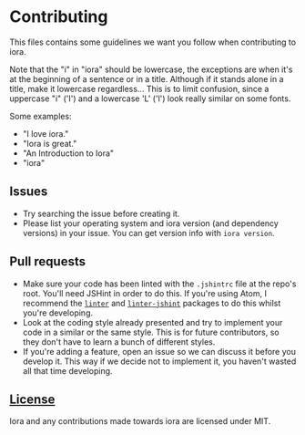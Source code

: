 # Contributing
This files contains some guidelines we want you follow when contributing to iora.

Note that the "i" in "iora" should be lowercase, the exceptions are when it's at the beginning of a sentence or in a title.  Although if it stands alone in a title, make it lowercase regardless...  This is to limit confusion, since a uppercase "i" ('I') and a lowercase 'L' ('l') look really similar on some fonts. 

Some examples:

 - "I love iora."
 - "Iora is great."
 - "An Introduction to Iora"
 - "iora"

## Issues
  - Try searching the issue before creating it.
  - Please list your operating system and iora version (and dependency versions) in your issue.  You can get version info with `iora version`.

## Pull requests
  - Make sure your code has been linted with the `.jshintrc` file at the repo's root.  You'll need JSHint in order to do this.  If you're using Atom, I recommend the [`linter`](https://atom.io/packages/linter) and [`linter-jshint`](https://atom.io/packages/linter-jshint) packages to do this whilst you're developing.
  - Look at the coding style already presented and try to implement your code in a similar or the same style.  This is for future contributors, so they don't have to learn a bunch of different styles.
  - If you're adding a feature, open an issue so we can discuss it before you develop it.  This way if we decide not to implement it, you haven't wasted all that time developing.

## [License](/LICENSE)
Iora and any contributions made towards iora are licensed under MIT.
